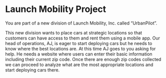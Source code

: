# Launch Mobility Project

You are part of a new division of Launch Mobility, Inc. called “UrbanPilot”.

This new division wants to place cars at strategic locations so that customers
can have access to them and rent them using a mobile app. Our head of
operations, AJ, is eager to start deploying cars but he needs to know where the
best locations are.  At this time AJ goes to you asking for help. He needs a
website where users can enter their basic information including their current
zip code. Once there are enough zip codes collected we can proceed to analyze
what are the most appropriate locations and start deploying cars there.
